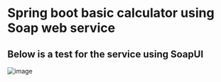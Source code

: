 # Spring boot basic calculator using Soap web service

## Below is a test for the service using SoapUI

![image](https://github.com/user-attachments/assets/c3021181-8cf5-48a8-9308-d13c45188770)
